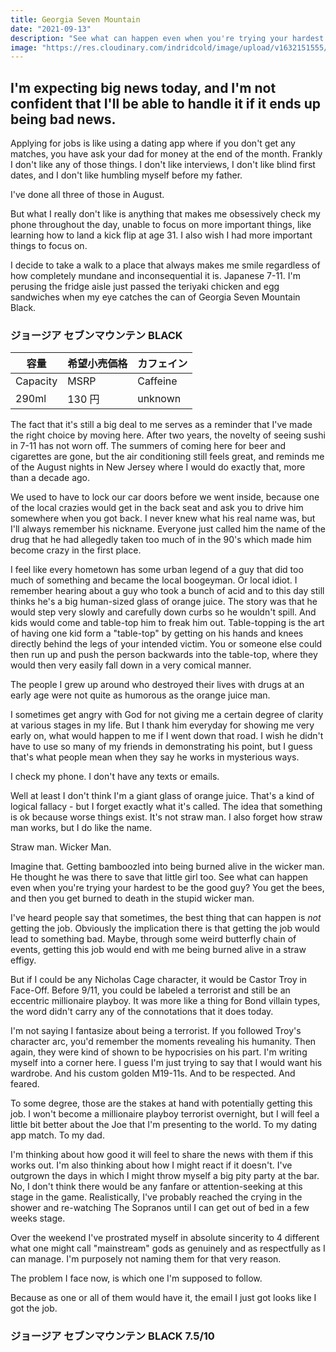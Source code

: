 ```yaml
---
title: Georgia Seven Mountain
date: "2021-09-13"
description: "See what can happen even when you're trying your hardest to be the good guy? You get the bees, and then you get burned to death in the stupid wicker man."
image: "https://res.cloudinary.com/indridcold/image/upload/v1632151555/mfk1ofjaq3mmnaxhyfsu.jpg"
---
```


## I'm expecting big news today, and I'm not confident that I'll be able to handle it if it ends up being bad news.

Applying for jobs is like using a dating app where if you don't get any matches, you have ask your dad for money at the end of the month. Frankly I don't like any of those things. I don't like interviews, I don't like blind first dates, and I don't like humbling myself before my father.

I've done all three of those in August.

But what I really don't like is anything that makes me obsessively check my phone throughout the day, unable to focus on more important things, like learning how to land a kick flip at age 31. I also wish I had more important things to focus on.

I decide to take a walk to a place that always makes me smile regardless of how completely mundane and inconsequential it is. Japanese 7-11. I'm perusing the fridge aisle just passed the teriyaki chicken and egg sandwiches when my eye catches the can of Georgia Seven Mountain Black.

### ジョージア セブンマウンテン BLACK

| 容量     | 希望小売価格 | カフェイン |
| -------- | ------------ | ---------- |
| Capacity | MSRP         | Caffeine   |
| 290ml     | 130 円       | unknown      |

The fact that it's still a big deal to me serves as a reminder that I've made the right choice by moving here. After two years, the novelty of seeing sushi in 7-11 has not worn off. The summers of coming here for beer and cigarettes are gone, but the air conditioning still feels great, and reminds me of the August nights in New Jersey where I would do exactly that, more than a decade ago.

We used to have to lock our car doors before we went inside, because one of the local crazies would get in the back seat and ask you to drive him somewhere when you got back. I never knew what his real name was, but I'll always remember his nickname. Everyone just called him the name of the drug that he had allegedly taken too much of in the 90's which made him become crazy in the first place.

I feel like every hometown has some urban legend of a guy that did too much of something and became the local boogeyman. Or local idiot. I remember hearing about a guy who took a bunch of acid and to this day still thinks he's a big human-sized glass of orange juice. The story was that he would step very slowly and carefully down curbs so he wouldn't spill. And kids would come and table-top him to freak him out. Table-topping is the art of having one kid form a "table-top" by getting on his hands and knees directly behind the legs of your intended victim. You or someone else could then run up and push the person backwards into the table-top, where they would then very easily fall down in a very comical manner.

The people I grew up around who destroyed their lives with drugs at an early age were not quite as humorous as the orange juice man.

I sometimes get angry with God for not giving me a certain degree of clarity at various stages in my life. But I thank him everyday for showing me very early on, what would happen to me if I went down that road. I wish he didn't have to use so many of my friends in demonstrating his point, but I guess that's what people mean when they say he works in mysterious ways.

I check my phone. I don't have any texts or emails.

Well at least I don't think I'm a giant glass of orange juice. That's a kind of logical fallacy - but I forget exactly what it's called. The idea that something is ok because worse things exist. It's not straw man. I also forget how straw man works, but I do like the name.
 
Straw man. Wicker Man.

Imagine that. Getting bamboozled into being burned alive in the wicker man. He thought he was there to save that little girl too. See what can happen even when you're trying your hardest to be the good guy? You get the bees, and then you get burned to death in the stupid wicker man.

I've heard people say that sometimes, the best thing that can happen is <em>not</em> getting the job. Obviously the implication there is that getting the job would lead to something bad. Maybe, through some weird butterfly chain of events, getting this job would end with me being burned alive in a straw effigy. 

But if I could be any Nicholas Cage character, it would be Castor Troy in Face-Off. Before 9/11, you could be labeled a terrorist and still be an eccentric millionaire playboy. It was more like a thing for Bond villain types, the word didn't carry any of the connotations that it does today.

I'm not saying I fantasize about being a terrorist. If you followed Troy's character arc, you'd remember the moments revealing his humanity. Then again, they were kind of shown to be hypocrisies on his part. I'm writing myself into a corner here. I guess I'm just trying to say that I would want his wardrobe. And his custom golden M19-11s. And to be respected. And feared.

To some degree, those are the stakes at hand with potentially getting this job. I won't become a millionaire playboy terrorist overnight, but I will feel a little bit better about the Joe that I'm presenting to the world. To my dating app match. To my dad.

I'm thinking about how good it will feel to share the news with them if this works out. I'm also thinking about how I might react if it doesn't. I've outgrown the days in which I might throw myself a big pity party at the bar. No, I don't think there would be any fanfare or attention-seeking at this stage in the game. Realistically, I've probably reached the crying in the shower and re-watching The Sopranos until I can get out of bed in a few weeks stage. 

Over the weekend I've prostrated myself in absolute sincerity to 4 different what one might call "mainstream" gods as genuinely and as respectfully as I can manage. I'm purposely not naming them for that very reason.

The problem I face now, is which one I'm supposed to follow.

Because as one or all of them would have it, the email I just got looks like I got the job.


### ジョージア セブンマウンテン BLACK 7.5/10